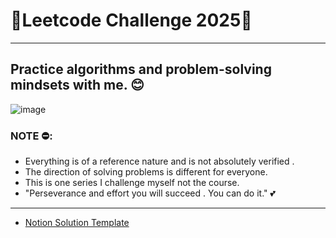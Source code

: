 #                     👾Leetcode Challenge 2025👾
---
## Practice algorithms and problem-solving mindsets with me. 😊

![image](https://www.magicalquote.com/wp-content/uploads/2024/01/If-you-have-overwhelming-strength-you-go-into-every-situation-with-an-advantage.jpg)

### NOTE ⛔:
 
- Everything is of a reference nature and is not absolutely verified .
- The direction of solving problems is different for everyone.
- This is one series I challenge myself not the course.
- "Perseverance and effort you will succeed . You can do it." 💕

---
- [Notion Solution Template](https://phanphattai.notion.site/100-Days-Leetcode-Challenge-04a8525a7e894e729966b003d0486cbe?pvs=4)
